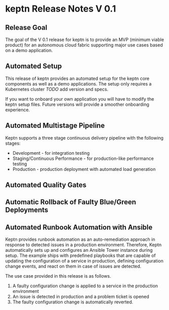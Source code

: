 # keptn Release Notes V 0.1

## Release Goal

The goal of the V 0.1 release for keptn is to provide an MVP (minimum viable product) for an autonomous cloud fabric supporting
major use cases based on a demo application. 

## Automated Setup

This release of keptn provides an automated setup for the keptn core components as well  as a demo applications. The setup only requires a Kubernetes cluster *TODO* add version and specs. 

If you want to onboard your own application you will have to modify the keptn setup files. Future versions will provide a smoother onboarding experience. 

## Automated Multistage Pipeline

Keptn supports a three stage continuous delivery pipeline with the following stages:

* Development - for integration testing
* Staging/Continuous Performance - for production-like performance testing
* Production - production deployment with automated load generation

## Automated Quality Gates

## Automatic Rollback of Faulty Blue/Green Deployments

## Automated Runbook Automation with Ansible

Keptn provides runbook automation as an auto-remediation approach in response to detected issues in a production environment. Therefore, Keptn automatically sets up and configures an Ansible Tower instance during setup. The example ships with predefined playbooks that are capable of updating the configuration of a service in production, defining configuration change events, and react on them in case of issues are detected. 

The use case provided in this release is as follows.

1. A faulty configuration change is applied to a service in the production environment
1. An issue is detected in production and a problem ticket is opened
1. The faulty configuration change is automatically reverted.
